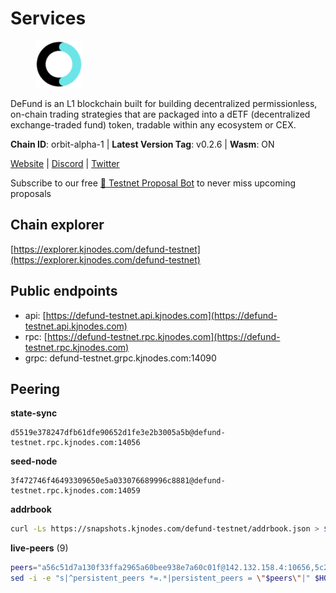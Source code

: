 # Services

<figure><img src="https://raw.githubusercontent.com/kj89/cosmos-images/main/logos/defund.png" alt=""><figcaption></figcaption></figure>

DeFund is an L1 blockchain built for building decentralized permissionless,  on-chain trading strategies that are packaged into a dETF (decentralized  exchange-traded fund) token, tradable within any ecosystem or CEX.

**Chain ID**: orbit-alpha-1 | **Latest Version Tag**: v0.2.6 | **Wasm**: ON

[Website](https://www.defund.app) | [Discord](https://discord.gg/FV26pRPZ3P) | [Twitter](https://twitter.com/defund_finance)



Subscribe to our free [🤖 Testnet Proposal Bot](https://t.me/kjnodes_testnet_proposal_bot) to never miss upcoming proposals


## Chain explorer
[https://explorer.kjnodes.com/defund-testnet](https://explorer.kjnodes.com/defund-testnet)

## Public endpoints

* api: [https://defund-testnet.api.kjnodes.com](https://defund-testnet.api.kjnodes.com)
* rpc: [https://defund-testnet.rpc.kjnodes.com](https://defund-testnet.rpc.kjnodes.com)
* grpc: defund-testnet.grpc.kjnodes.com:14090

## Peering

**state-sync**

```text
d5519e378247dfb61dfe90652d1fe3e2b3005a5b@defund-testnet.rpc.kjnodes.com:14056
```

**seed-node**

```text
3f472746f46493309650e5a033076689996c8881@defund-testnet.rpc.kjnodes.com:14059
```

**addrbook**
```bash
curl -Ls https://snapshots.kjnodes.com/defund-testnet/addrbook.json > $HOME/.defund/config/addrbook.json
```

**live-peers** (9)
```bash
peers="a56c51d7a130f33ffa2965a60bee938e7a60c01f@142.132.158.4:10656,5c2a752c9b1952dbed075c56c600c3a79b58c395@146.59.47.207:26836,7c459f88962a4d07d7ccd6d0c94f891bb7a7ada0@65.109.26.21:13656,34b72721aa503574a0709b1859fb1da2aa12ce70@88.99.3.158:11256,0eb9422efedd714d3db57d1ddfaad75f80a60518@5.161.99.35:26656,d5519e378247dfb61dfe90652d1fe3e2b3005a5b@65.109.68.190:14056,0634225db2052d7b42f64d63d3d3f9edbbbb9309@65.109.104.111:56108,1a4f0f016ffc8f6814835dc20f5bb7050b2eac90@38.242.239.25:26656,4f1d96f5b8adb5bcdd59e61cb6e387ff12422a41@65.109.63.110:13656"
sed -i -e "s|^persistent_peers *=.*|persistent_peers = \"$peers\"|" $HOME/.defund/config/config.toml
```
